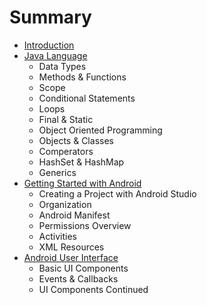 # Summary

* [Introduction](README.md)
* [Java Language](javalanguage_md.md)
   * Data Types
   * Methods & Functions
   * Scope
   * Conditional Statements
   * Loops
   * Final & Static
   * Object Oriented Programming
   * Objects & Classes
   * Comperators
   * HashSet & HashMap
   * Generics
* [Getting Started with Android](gettingstartedwith_android.md)
   * Creating a Project with Android Studio
   * Organization
   * Android Manifest
   * Permissions Overview
   * Activities
   * XML Resources
* [Android User Interface](android_user_interface.md)
   * Basic UI Components
   * Events & Callbacks
   * UI Components Continued

